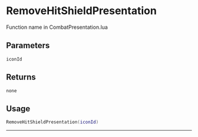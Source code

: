 # RemoveHitShieldPresentation
Function name in CombatPresentation.lua
## Parameters
`iconId`
## Returns
`none`
## Usage
```lua
RemoveHitShieldPresentation(iconId)
```
---
